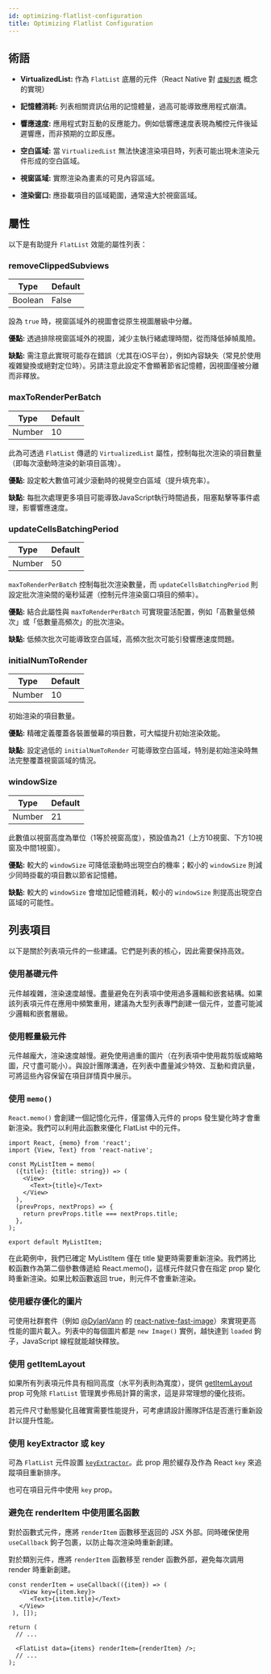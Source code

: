 ```yaml
---
id: optimizing-flatlist-configuration
title: Optimizing Flatlist Configuration
---
```


## 術語

- **VirtualizedList:** 作為 `FlatList` 底層的元件（React Native 對 [`虛擬列表`](https://bvaughn.github.io/react-virtualized/#/components/List) 概念的實現）

- **記憶體消耗:** 列表相關資訊佔用的記憶體量，過高可能導致應用程式崩潰。

- **響應速度:** 應用程式對互動的反應能力。例如低響應速度表現為觸控元件後延遲響應，而非預期的立即反應。

- **空白區域:** 當 `VirtualizedList` 無法快速渲染項目時，列表可能出現未渲染元件形成的空白區域。

- **視窗區域:** 實際渲染為畫素的可見內容區域。

- **渲染窗口:** 應掛載項目的區域範圍，通常遠大於視窗區域。

## 屬性

以下是有助提升 `FlatList` 效能的屬性列表：

### removeClippedSubviews

| Type    | Default |
| ------- | ------- |
| Boolean | False   |

設為 `true` 時，視窗區域外的視圖會從原生視圖層級中分離。

**優點:** 透過排除視窗區域外的視圖，減少主執行緒處理時間，從而降低掉幀風險。

**缺點:** 需注意此實現可能存在錯誤（尤其在iOS平台），例如內容缺失（常見於使用複雜變換或絕對定位時）。另請注意此設定不會顯著節省記憶體，因視圖僅被分離而非釋放。

### maxToRenderPerBatch

| Type   | Default |
| ------ | ------- |
| Number | 10      |

此為可透過 `FlatList` 傳遞的 `VirtualizedList` 屬性，控制每批次渲染的項目數量（即每次滾動時渲染的新項目區塊）。

**優點:** 設定較大數值可減少滾動時的視覺空白區域（提升填充率）。

**缺點:** 每批次處理更多項目可能導致JavaScript執行時間過長，阻塞點擊等事件處理，影響響應速度。

### updateCellsBatchingPeriod

| Type   | Default |
| ------ | ------- |
| Number | 50      |

`maxToRenderPerBatch` 控制每批次渲染數量，而 `updateCellsBatchingPeriod` 則設定批次渲染間的毫秒延遲（控制元件渲染窗口項目的頻率）。

**優點:** 結合此屬性與 `maxToRenderPerBatch` 可實現靈活配置，例如「高數量低頻次」或「低數量高頻次」的批次渲染。

**缺點:** 低頻次批次可能導致空白區域，高頻次批次可能引發響應速度問題。

### initialNumToRender

| Type   | Default |
| ------ | ------- |
| Number | 10      |

初始渲染的項目數量。

**優點:** 精確定義覆蓋各裝置螢幕的項目數，可大幅提升初始渲染效能。

**缺點:** 設定過低的 `initialNumToRender` 可能導致空白區域，特別是初始渲染時無法完整覆蓋視窗區域的情況。

### windowSize

| Type   | Default |
| ------ | ------- |
| Number | 21      |

此數值以視窗高度為單位（1等於視窗高度），預設值為21（上方10視窗、下方10視窗及中間1視窗）。

**優點:** 較大的 `windowSize` 可降低滾動時出現空白的機率；較小的 `windowSize` 則減少同時掛載的項目數以節省記憶體。

**缺點:** 較大的 `windowSize` 會增加記憶體消耗，較小的 `windowSize` 則提高出現空白區域的可能性。

## 列表項目

以下是關於列表項元件的一些建議。它們是列表的核心，因此需要保持高效。

### 使用基礎元件

元件越複雜，渲染速度越慢。盡量避免在列表項中使用過多邏輯和嵌套結構。如果該列表項元件在應用中頻繁重用，建議為大型列表專門創建一個元件，並盡可能減少邏輯和嵌套層級。

### 使用輕量級元件

元件越龐大，渲染速度越慢。避免使用過重的圖片（在列表項中使用裁剪版或縮略圖，尺寸盡可能小）。與設計團隊溝通，在列表中盡量減少特效、互動和資訊量，可將這些內容保留在項目詳情頁中展示。

### 使用 `memo()`

`React.memo()` 會創建一個記憶化元件，僅當傳入元件的 props 發生變化時才會重新渲染。我們可以利用此函數來優化 FlatList 中的元件。

```tsx
import React, {memo} from 'react';
import {View, Text} from 'react-native';

const MyListItem = memo(
  ({title}: {title: string}) => (
    <View>
      <Text>{title}</Text>
    </View>
  ),
  (prevProps, nextProps) => {
    return prevProps.title === nextProps.title;
  },
);

export default MyListItem;
```

在此範例中，我們已確定 MyListItem 僅在 title 變更時需要重新渲染。我們將比較函數作為第二個參數傳遞給 React.memo()，這樣元件就只會在指定 prop 變化時重新渲染。如果比較函數返回 true，則元件不會重新渲染。

### 使用緩存優化的圖片

可使用社群套件（例如 [@DylanVann](https://github.com/DylanVann) 的 [react-native-fast-image](https://github.com/DylanVann/react-native-fast-image)）來實現更高性能的圖片載入。列表中的每個圖片都是 `new Image()` 實例，越快達到 `loaded` 鉤子，JavaScript 線程就能越快釋放。

### 使用 getItemLayout

如果所有列表項元件具有相同高度（水平列表則為寬度），提供 [getItemLayout](flatlist#getitemlayout) prop 可免除 `FlatList` 管理異步佈局計算的需求，這是非常理想的優化技術。

若元件尺寸動態變化且確實需要性能提升，可考慮請設計團隊評估是否進行重新設計以提升性能。

### 使用 keyExtractor 或 key

可為 `FlatList` 元件設置 [`keyExtractor`](flatlist#keyextractor)。此 prop 用於緩存及作為 React `key` 來追蹤項目重新排序。

也可在項目元件中使用 `key` prop。

### 避免在 renderItem 中使用匿名函數

對於函數式元件，應將 `renderItem` 函數移至返回的 JSX 外部。同時確保使用 `useCallback` 鉤子包裹，以防止每次渲染時重新創建。

對於類別元件，應將 `renderItem` 函數移至 render 函數外部，避免每次調用 render 時重新創建。

```tsx
const renderItem = useCallback(({item}) => (
   <View key={item.key}>
      <Text>{item.title}</Text>
   </View>
 ), []);

return (
  // ...

  <FlatList data={items} renderItem={renderItem} />;
  // ...
);
```